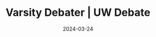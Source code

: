 ---
title: "Varsity Debater | UW Debate"
tags: [debating]
date: 2024-03-24

showDate: false
showTaxonomies: true
showSummary: true
draft: false

externalUrl: "https://www.instagram.com/uwdebate/"
summary: "Competing on weekends to represent Waterloo. Most notable achievements: Léger Central Canadian Championship 2x champions 🏆, Canadian Parliamentary Nationals 2024 semifinalists 🇨🇦, McGill Central Novice 2023 top speaker 🥇"
_build:
  render: "false"
  list: "local"
---